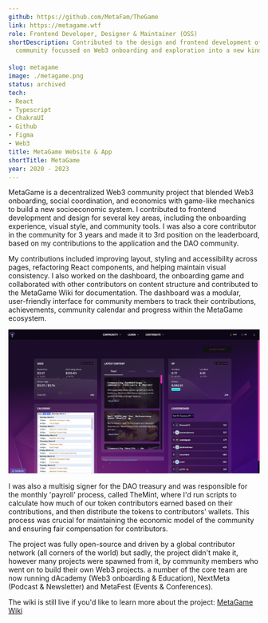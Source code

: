 ```yaml
---
github: https://github.com/MetaFam/TheGame
link: https://metagame.wtf
role: Frontend Developer, Designer & Maintainer (OSS)
shortDescription: Contributed to the design and frontend development of MetaGame (MetaOS), a gamified Web3
  community focussed on Web3 onboarding and exploration into a new kind of socioeconimic system.

slug: metagame
image: ./metagame.png
status: archived
tech:
- React
- Typescript
- ChakraUI
- Github
- Figma
- Web3
title: MetaGame Website & App
shortTitle: MetaGame
year: 2020 - 2023
---
```


MetaGame is a decentralized Web3 community project that blended Web3 onboarding, social coordination, and economics with game-like mechanics to build a new socioeconomic system. I contributed to frontend development and design for several key areas, including the onboarding experience, visual style, and community tools. I was also a core contributor in the community for 3 years and made it to 3rd position on the leaderboard, based on my contributions to the application and the DAO community.

My contributions included improving layout, styling and accessibility across pages, refactoring React components, and helping maintain visual consistency. I also worked on the dashboard, the onboarding game and collaborated with other contributors on content structure and contributed to the MetaGame Wiki for documentation. The dashboard was a modular, user-friendly interface for community members to track their contributions, achievements, community calendar and progress within the MetaGame ecosystem.

![MetaGame](./metagame-dashboard.png)

I was also a multisig signer for the DAO treasury and was responsible for the monthly 'payroll' process, called TheMint, where I'd run scripts to calculate how much of our token contributors earned based on their contributions, and then distribute the tokens to contributors' wallets. This process was crucial for maintaining the economic model of the community and ensuring fair compensation for contributors.

The project was fully open-source and driven by a global contributor network (all corners of the world) but sadly, the project didn't make it, however many projects were spawned from it, by community members who went on to build their own Web3 projects. a number of the core team are now running dAcademy (Web3 onboarding & Education), NextMeta (Podcast & Newsletter) and MetaFest (Events & Conferences).

The wiki is still live if you'd like to learn more about the project: [MetaGame Wiki](https://wiki.metagame.wtf/)
